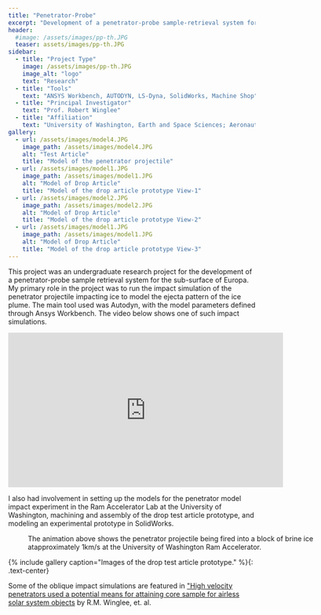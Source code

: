 ```yaml
---
title: "Penetrator-Probe"
excerpt: "Development of a penetrator-probe sample-retrieval system for Europa."
header:
  #image: /assets/images/pp-th.JPG
  teaser: assets/images/pp-th.JPG
sidebar:
  - title: "Project Type"
    image: /assets/images/pp-th.JPG
    image_alt: "logo"
    text: "Research"
  - title: "Tools"
    text: "ANSYS Workbench, AUTODYN, LS-Dyna, SolidWorks, Machine Shop"
  - title: "Principal Investigator"
    text: "Prof. Robert Winglee"
  - title: "Affiliation"
    text: "University of Washington, Earth and Space Sciences; Aeronautics & Astronautics"
gallery:
  - url: /assets/images/model4.JPG
    image_path: /assets/images/model4.JPG
    alt: "Test Article"
    title: "Model of the penetrator projectile"
  - url: /assets/images/model1.JPG
    image_path: /assets/images/model1.JPG
    alt: "Model of Drop Article"
    title: "Model of the drop article prototype View-1"
  - url: /assets/images/model2.JPG
    image_path: /assets/images/model2.JPG
    alt: "Model of Drop Article"
    title: "Model of the drop article prototype View-2"
  - url: /assets/images/model1.JPG
    image_path: /assets/images/model1.JPG
    alt: "Model of Drop Article"
    title: "Model of the drop article prototype View-3" 
---
```


This project was an undergraduate research project for the development of a penetrator-probe sample retrieval system for the sub-surface of Europa. My primary role in the project was to run the impact simulation of the penetrator projectile impacting ice to model the ejecta pattern of the ice plume. The main tool used was Autodyn, with the model parameters defined through Ansys Workbench. The video below shows one of such impact simulations.

<iframe width="560" height="315" src="https://www.youtube.com/embed/6ykE8xCLknQ" frameborder="0" allow="accelerometer; autoplay; encrypted-media; gyroscope; picture-in-picture" allowfullscreen></iframe>

I also had involvement in setting up the models for the penetrator model impact experiment in the Ram Accelerator Lab at the University of Washington, machining and assembly of the drop test article prototype, and modeling an experimental prototype in SolidWorks.

<figure style="width: 600px" class="align-center">
  <img src="{{ site.url }}{{ site.baseurl }}/assets/images/ram.gif" alt="">
  <figcaption>The animation above shows the penetrator projectile being fired into a block of brine ice atapproximately 1km/s at the University of Washington Ram Accelerator.</figcaption>
</figure>

{% include gallery caption="Images of the drop test article prototype." %}{: .text-center}

Some of the oblique impact simulations are featured in ["High velocity penetrators used a potential means for attaining core sample for airless solar system objects](https://www.sciencedirect.com/science/article/pii/S0094576516313972) by R.M. Winglee, et. al.
